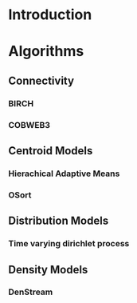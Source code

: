 # Introduction

# Algorithms

## Connectivity

### BIRCH

### COBWEB3

## Centroid Models

### Hierachical Adaptive Means

### OSort

## Distribution Models

### Time varying dirichlet process

## Density Models

### DenStream
